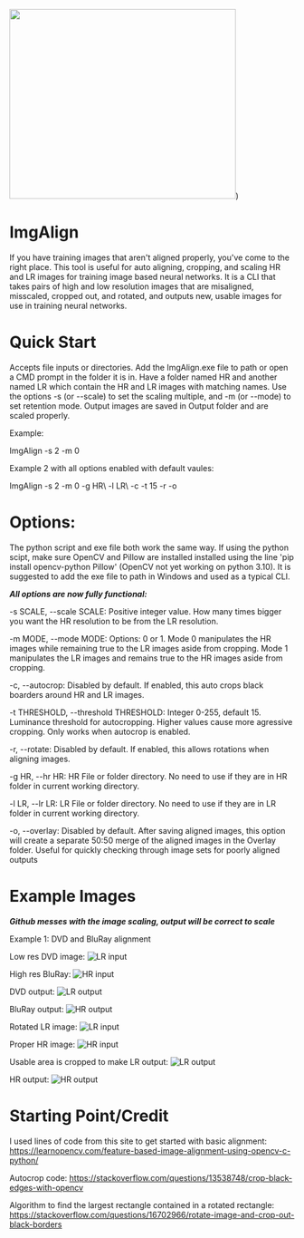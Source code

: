 <img src="https://imgur.com/Ru7XVb6.png" width="400" height="335">)

# ImgAlign
If you have training images that aren't aligned properly, you've come to the right place.  This tool is useful for auto aligning, cropping, and scaling HR and LR images for training image based neural networks.  It is a CLI that takes pairs of high and low resolution images that are misaligned, misscaled, cropped out, and rotated, and outputs new, usable images for use in training neural networks.  


# Quick Start
Accepts file inputs or directories.  Add the ImgAlign.exe file to path or open a CMD prompt in the folder it is in.  Have a folder named HR and another named LR which contain the HR and LR images with matching names.  Use the options -s (or --scale) to set the scaling multiple, and -m (or --mode) to set retention mode.  Output images are saved in Output folder and are scaled properly. 

Example:

ImgAlign -s 2 -m 0

Example 2 with all options enabled with default vaules:

ImgAlign -s 2 -m 0 -g HR\ -l LR\ -c -t 15 -r -o


# Options:
The python script and exe file both work the same way.  If using the python scipt, make sure OpenCV and Pillow are installed installed using the line 'pip install opencv-python Pillow' (OpenCV not yet working on python 3.10).  It is suggested to add the exe file to path in Windows and used as a typical CLI. 


***All options are now fully functional:***

-s SCALE, --scale SCALE:                   Positive integer value. How many times bigger you want the HR resolution to be from the LR
                                          resolution.

-m MODE, --mode MODE:                      Options: 0 or 1. Mode 0 manipulates the HR images while remaining true to the LR images aside
                                          from cropping. Mode 1 manipulates the LR images and remains true to the HR images aside from
                                          cropping.

-c, --autocrop:                            Disabled by default. If enabled, this auto crops black boarders around HR and LR images.

-t THRESHOLD, --threshold THRESHOLD:       Integer 0-255, default 15. Luminance threshold for autocropping. Higher values cause more
                                          agressive cropping. Only works when autocrop is enabled.

-r, --rotate:                              Disabled by default. If enabled, this allows rotations when aligning images.

-g HR, --hr HR:                            HR File or folder directory. No need to use if they are in HR folder in current working
                                          directory.
                                          
-l LR, --lr LR:                            LR File or folder directory. No need to use if they are in LR folder in current working
                                          directory.
                                          
-o, --overlay:                             Disabled by default. After saving aligned images, this option will create a separate 50:50
                                          merge of the aligned images in the Overlay folder. Useful for quickly checking through image
                                          sets for poorly aligned outputs


# Example Images

***Github messes with the image scaling, output will be correct to scale***

Example 1: DVD and BluRay alignment

Low res DVD image:
![LR input](https://imgur.com/Ba6PSTH.png)

High res BluRay:
![HR input](https://imgur.com/KaGJigN.png)

DVD output:
![LR output](https://imgur.com/0leDQ8B.png)

BluRay output:
![HR output](https://imgur.com/c0ljhQD.png)


Rotated LR image:
![LR input](https://imgur.com/b3OnyKN.png)

Proper HR image:
![HR input](https://imgur.com/4N6Bk8q.png)

Usable area is cropped to make LR output:
![LR output](https://imgur.com/h1dr5lr.png)

HR output:
![HR output](https://imgur.com/NMc3Rai.png)



# Starting Point/Credit

I used lines of code from this site to get started with basic alignment:
https://learnopencv.com/feature-based-image-alignment-using-opencv-c-python/

Autocrop code:
https://stackoverflow.com/questions/13538748/crop-black-edges-with-opencv

Algorithm to find the largest rectangle contained in a rotated rectangle:
https://stackoverflow.com/questions/16702966/rotate-image-and-crop-out-black-borders

